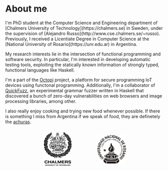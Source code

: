 # About me

<div class="justified">
I'm PhD student at the Computer Science and Engineering department of [Chalmers
University of Technology](https://chalmers.se) in Sweden, under the supervision
of [Alejandro Russo](http://www.cse.chalmers.se/~russo). Previously, I received
a Licentiate Degree in Computer Science at the [National University of
Rosario](https://unr.edu.ar) in Argentina.

My research interests lie in the intersection of functional programming and
software security. In particular, I'm interested in developing automatic testing
tools, exploiting the statically known information of strongly typed, functional
languages like Haskell.

I'm a part of the [Octopi](https://octopi.chalmers.se) project, a platform for
secure programming IoT devices using functonal programming. Additionally, I'm a
collaborator of [QuickFuzz](http://quickfuzz.org), an experimental grammar
fuzzer written in Haskell that discovered a bunch of zero-day vulnerabilities on
web browsers and image processing libraries, among other.

I also really enjoy cooking and trying new food whenever possible. If there is
something I miss from Argentina if we speak of food, they are definetely the
[achuras](../assets/achuras.jpg).
</div>

<div style="text-align: center;">
<img src="../assets/chalmers_logo.png" width="18%" height="18%" align="center" hspace=40px vspace=10px /><img src="../assets/unr_logo.png" width="18%" height="18%" align="center" hspace=40px vspace=10px />
</div>
